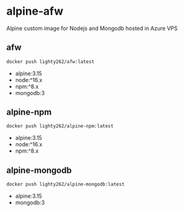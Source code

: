 # alpine-afw
Alpine custom image for Nodejs and Mongodb hosted in Azure VPS


## afw
```bash
docker push lighty262/afw:latest
```
 - alpine:3.15
 - node:^16.x
 - npm:^8.x
 - mongodb:3

## alpine-npm
```bash
docker push lighty262/alpine-npm:latest
```
 - alpine:3.15
 - node:^16.x
 - npm:^8.x

## alpine-mongodb
```bash
docker push lighty262/alpine-mongodb:latest
```
 - alpine:3.15
 - mongodb:3